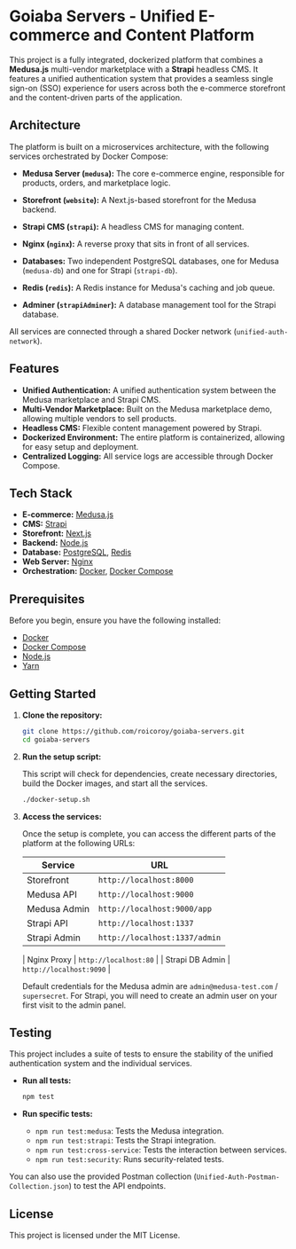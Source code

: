 # Goiaba Servers - Unified E-commerce and Content Platform

This project is a fully integrated, dockerized platform that combines a **Medusa.js** multi-vendor marketplace with a **Strapi** headless CMS. It features a unified authentication system that provides a seamless single sign-on (SSO) experience for users across both the e-commerce storefront and the content-driven parts of the application.

## Architecture

The platform is built on a microservices architecture, with the following services orchestrated by Docker Compose:

-   **Medusa Server (`medusa`):** The core e-commerce engine, responsible for products, orders, and marketplace logic.
-   **Storefront (`website`):** A Next.js-based storefront for the Medusa backend.
-   **Strapi CMS (`strapi`):** A headless CMS for managing content.

-   **Nginx (`nginx`):** A reverse proxy that sits in front of all services.
-   **Databases:** Two independent PostgreSQL databases, one for Medusa (`medusa-db`) and one for Strapi (`strapi-db`).
-   **Redis (`redis`):** A Redis instance for Medusa's caching and job queue.
-   **Adminer (`strapiAdminer`):** A database management tool for the Strapi database.

All services are connected through a shared Docker network (`unified-auth-network`).

## Features

-   **Unified Authentication:** A unified authentication system between the Medusa marketplace and Strapi CMS.
-   **Multi-Vendor Marketplace:** Built on the Medusa marketplace demo, allowing multiple vendors to sell products.
-   **Headless CMS:** Flexible content management powered by Strapi.
-   **Dockerized Environment:** The entire platform is containerized, allowing for easy setup and deployment.
-   **Centralized Logging:** All service logs are accessible through Docker Compose.

## Tech Stack

-   **E-commerce:** [Medusa.js](https://medusajs.com/)
-   **CMS:** [Strapi](https://strapi.io/)
-   **Storefront:** [Next.js](https://nextjs.org/)
-   **Backend:** [Node.js](https://nodejs.org/)
-   **Database:** [PostgreSQL](https://www.postgresql.org/), [Redis](https://redis.io/)
-   **Web Server:** [Nginx](https://www.nginx.com/)
-   **Orchestration:** [Docker](https://www.docker.com/), [Docker Compose](https://docs.docker.com/compose/)

## Prerequisites

Before you begin, ensure you have the following installed:

-   [Docker](https://www.docker.com/get-started)
-   [Docker Compose](https://docs.docker.com/compose/install/)
-   [Node.js](https://nodejs.org/en/download/)
-   [Yarn](https://classic.yarnpkg.com/en/docs/install/)

## Getting Started

1.  **Clone the repository:**

    ```bash
    git clone https://github.com/roicoroy/goiaba-servers.git
    cd goiaba-servers
    ```

2.  **Run the setup script:**

    This script will check for dependencies, create necessary directories, build the Docker images, and start all the services.

    ```bash
    ./docker-setup.sh
    ```

3.  **Access the services:**

    Once the setup is complete, you can access the different parts of the platform at the following URLs:

    | Service               | URL                               |
    | --------------------- | --------------------------------- |
    | Storefront            | `http://localhost:8000`           |
    | Medusa API            | `http://localhost:9000`           |
    | Medusa Admin          | `http://localhost:9000/app`       |
    | Strapi API            | `http://localhost:1337`           |
    | Strapi Admin          | `http://localhost:1337/admin`     |
    
    | Nginx Proxy           | `http://localhost:80`             |
    | Strapi DB Admin       | `http://localhost:9090`           |

    Default credentials for the Medusa admin are `admin@medusa-test.com` / `supersecret`. For Strapi, you will need to create an admin user on your first visit to the admin panel.

## Testing

This project includes a suite of tests to ensure the stability of the unified authentication system and the individual services.

-   **Run all tests:**

    ```bash
    npm test
    ```

-   **Run specific tests:**

    
    -   `npm run test:medusa`: Tests the Medusa integration.
    -   `npm run test:strapi`: Tests the Strapi integration.
    -   `npm run test:cross-service`: Tests the interaction between services.
    -   `npm run test:security`: Runs security-related tests.

You can also use the provided Postman collection (`Unified-Auth-Postman-Collection.json`) to test the API endpoints.

## License

This project is licensed under the MIT License.
